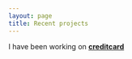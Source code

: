 ```yaml
---
layout: page
title: Recent projects
---
```


I have been working on **[creditcard](/pdfs/200529_creditcard3.pdf)**


